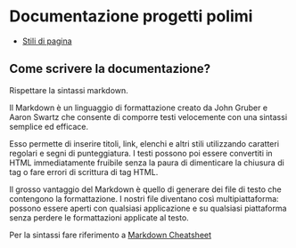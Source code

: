 # Documentazione progetti polimi

* [Stili di pagina](https://github.com/p-web-dev/polimi-doc/blob/master/Stili%20di%20pagina.md)

## Come scrivere la documentazione?
Rispettare la sintassi markdown.

Il Markdown è un linguaggio di formattazione creato da John Gruber e Aaron Swartz che consente di comporre testi velocemente con una sintassi semplice ed efficace.

Esso permette di inserire titoli, link, elenchi e altri stili utilizzando caratteri regolari e segni di punteggiatura.
I testi possono poi essere convertiti in HTML immediatamente fruibile senza la paura di dimenticare la chiusura di tag o fare errori di scrittura di tag HTML.


Il grosso vantaggio del Markdown è quello di generare dei file di testo che contengono la formattazione.
I nostri file diventano così multipiattaforma: possono essere aperti con qualsiasi applicazione e su qualsiasi piattaforma senza perdere le formattazioni applicate al testo.

Per la sintassi fare riferimento a [Markdown Cheatsheet](https://github.com/adam-p/markdown-here/wiki/Markdown-Cheatsheet) 

